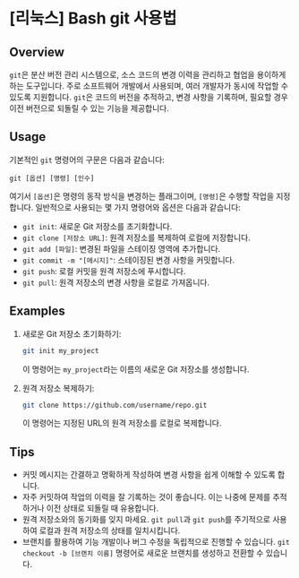 # [리눅스] Bash git 사용법

## Overview
`git`은 분산 버전 관리 시스템으로, 소스 코드의 변경 이력을 관리하고 협업을 용이하게 하는 도구입니다. 주로 소프트웨어 개발에서 사용되며, 여러 개발자가 동시에 작업할 수 있도록 지원합니다. `git`은 코드의 버전을 추적하고, 변경 사항을 기록하며, 필요할 경우 이전 버전으로 되돌릴 수 있는 기능을 제공합니다.

## Usage
기본적인 `git` 명령어의 구문은 다음과 같습니다:

```
git [옵션] [명령] [인수]
```

여기서 `[옵션]`은 명령의 동작 방식을 변경하는 플래그이며, `[명령]`은 수행할 작업을 지정합니다. 일반적으로 사용되는 몇 가지 명령어와 옵션은 다음과 같습니다:

- `git init`: 새로운 Git 저장소를 초기화합니다.
- `git clone [저장소 URL]`: 원격 저장소를 복제하여 로컬에 저장합니다.
- `git add [파일]`: 변경된 파일을 스테이징 영역에 추가합니다.
- `git commit -m "[메시지]"`: 스테이징된 변경 사항을 커밋합니다.
- `git push`: 로컬 커밋을 원격 저장소에 푸시합니다.
- `git pull`: 원격 저장소의 변경 사항을 로컬로 가져옵니다.

## Examples
1. 새로운 Git 저장소 초기화하기:
   ```bash
   git init my_project
   ```
   이 명령어는 `my_project`라는 이름의 새로운 Git 저장소를 생성합니다.

2. 원격 저장소 복제하기:
   ```bash
   git clone https://github.com/username/repo.git
   ```
   이 명령어는 지정된 URL의 원격 저장소를 로컬로 복제합니다.

## Tips
- 커밋 메시지는 간결하고 명확하게 작성하여 변경 사항을 쉽게 이해할 수 있도록 합니다.
- 자주 커밋하여 작업의 이력을 잘 기록하는 것이 좋습니다. 이는 나중에 문제를 추적하거나 이전 상태로 되돌릴 때 유용합니다.
- 원격 저장소와의 동기화를 잊지 마세요. `git pull`과 `git push`를 주기적으로 사용하여 로컬과 원격 저장소의 상태를 일치시킵니다.
- 브랜치를 활용하여 기능 개발이나 버그 수정을 독립적으로 진행할 수 있습니다. `git checkout -b [브랜치 이름]` 명령어로 새로운 브랜치를 생성하고 전환할 수 있습니다.